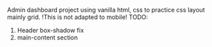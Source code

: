 Admin dashboard project using vanilla html, css to practice css layout mainly grid.
!This is not adapted to mobile!
TODO:
1. Header box-shadow fix
2. main-content section

